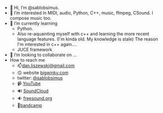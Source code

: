 - 👋 Hi, I’m @sablobsimus.   
- 👀 I’m interested in MIDI, audio, Python, C++, music, ffmpeg, CSound. I compose music too.
- 🌱 I’m currently learning 
    - Python. 
    - Also re-aquainting myself with c++ and learning the more recent language features. (I'm kinda old. My knowledge is stale) The reason I'm interested in c++ again....
    - JUCE framework
- 💞️ I’m looking to collaborate on ...
- How to reach me 
    - 📫dan.liszewski@gmail.com
    - :wink: website [bigwinky.com](https://bigwinky.com/)
    - twitter: [@sablobsimus](https://twitter.com/sablobsimus)
    - :video_camera: [YouTube](https://www.youtube.com/user/sablobsimus)
    - :loud_sound: [SoundCloud](https://soundcloud.com/bigwinkymedia)
    - :sound: [freesound.org](https://freesound.org/people/bigwinky/)
    - :musical_note:[bandcamp](https://danliszewski.bandcamp.com/)

<!---
sablobsimus/sablobsimus is a ✨ special ✨ repository because its `README.md` (this file) appears on your GitHub profile.
You can click the Preview link to take a look at your changes.
--->
